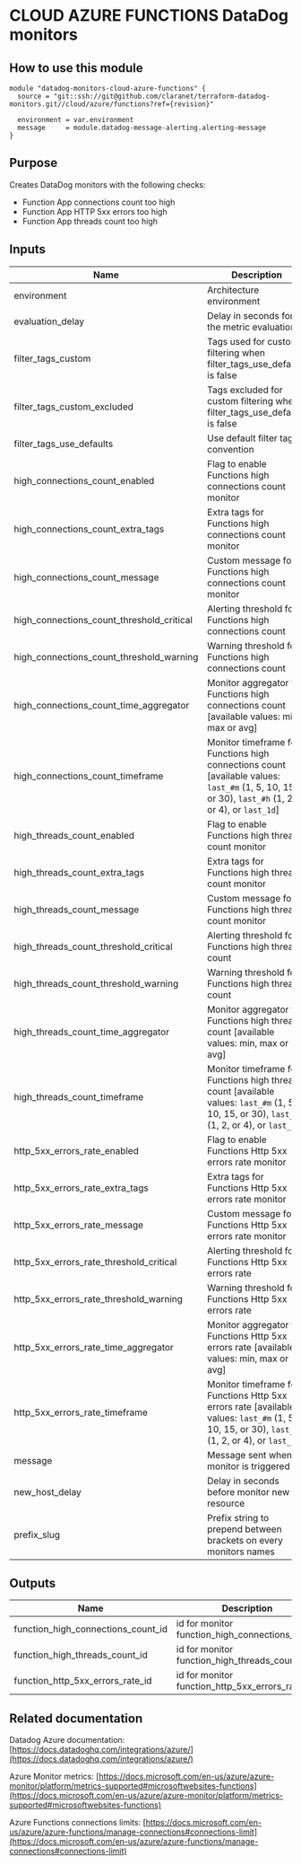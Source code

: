 # CLOUD AZURE FUNCTIONS DataDog monitors

## How to use this module

```
module "datadog-monitors-cloud-azure-functions" {
  source = "git::ssh://git@github.com/claranet/terraform-datadog-monitors.git//cloud/azure/functions?ref={revision}"

  environment = var.environment
  message     = module.datadog-message-alerting.alerting-message
}

```

## Purpose

Creates DataDog monitors with the following checks:

- Function App connections count too high
- Function App HTTP 5xx errors too high
- Function App threads count too high

## Inputs

| Name | Description | Type | Default | Required |
|------|-------------|:----:|:-----:|:-----:|
| environment | Architecture environment | string | n/a | yes |
| evaluation\_delay | Delay in seconds for the metric evaluation | string | `"900"` | no |
| filter\_tags\_custom | Tags used for custom filtering when filter_tags_use_defaults is false | string | `"*"` | no |
| filter\_tags\_custom\_excluded | Tags excluded for custom filtering when filter_tags_use_defaults is false | string | `""` | no |
| filter\_tags\_use\_defaults | Use default filter tags convention | string | `"true"` | no |
| high\_connections\_count\_enabled | Flag to enable Functions high connections count monitor | string | `"true"` | no |
| high\_connections\_count\_extra\_tags | Extra tags for Functions high connections count monitor | list(string) | `[]` | no |
| high\_connections\_count\_message | Custom message for Functions high connections count monitor | string | `""` | no |
| high\_connections\_count\_threshold\_critical | Alerting threshold for Functions high connections count | string | `"590"` | no |
| high\_connections\_count\_threshold\_warning | Warning threshold for Functions high connections count | string | `"550"` | no |
| high\_connections\_count\_time\_aggregator | Monitor aggregator for Functions high connections count [available values: min, max or avg] | string | `"min"` | no |
| high\_connections\_count\_timeframe | Monitor timeframe for Functions high connections count [available values: `last_#m` (1, 5, 10, 15, or 30), `last_#h` (1, 2, or 4), or `last_1d`] | string | `"last_5m"` | no |
| high\_threads\_count\_enabled | Flag to enable Functions high threads count monitor | string | `"true"` | no |
| high\_threads\_count\_extra\_tags | Extra tags for Functions high threads count monitor | list(string) | `[]` | no |
| high\_threads\_count\_message | Custom message for Functions high threads count monitor | string | `""` | no |
| high\_threads\_count\_threshold\_critical | Alerting threshold for Functions high threads count | string | `"510"` | no |
| high\_threads\_count\_threshold\_warning | Warning threshold for Functions high threads count | string | `"490"` | no |
| high\_threads\_count\_time\_aggregator | Monitor aggregator for Functions high threads count [available values: min, max or avg] | string | `"min"` | no |
| high\_threads\_count\_timeframe | Monitor timeframe for Functions high threads count [available values: `last_#m` (1, 5, 10, 15, or 30), `last_#h` (1, 2, or 4), or `last_1d`] | string | `"last_5m"` | no |
| http\_5xx\_errors\_rate\_enabled | Flag to enable Functions Http 5xx errors rate monitor | string | `"true"` | no |
| http\_5xx\_errors\_rate\_extra\_tags | Extra tags for Functions Http 5xx errors rate monitor | list(string) | `[]` | no |
| http\_5xx\_errors\_rate\_message | Custom message for Functions Http 5xx errors rate monitor | string | `""` | no |
| http\_5xx\_errors\_rate\_threshold\_critical | Alerting threshold for Functions Http 5xx errors rate | string | `"20"` | no |
| http\_5xx\_errors\_rate\_threshold\_warning | Warning threshold for Functions Http 5xx errors rate | string | `"10"` | no |
| http\_5xx\_errors\_rate\_time\_aggregator | Monitor aggregator for Functions Http 5xx errors rate [available values: min, max or avg] | string | `"min"` | no |
| http\_5xx\_errors\_rate\_timeframe | Monitor timeframe for Functions Http 5xx errors rate [available values: `last_#m` (1, 5, 10, 15, or 30), `last_#h` (1, 2, or 4), or `last_1d`] | string | `"last_5m"` | no |
| message | Message sent when a monitor is triggered | string | n/a | yes |
| new\_host\_delay | Delay in seconds before monitor new resource | string | `"300"` | no |
| prefix\_slug | Prefix string to prepend between brackets on every monitors names | string | `""` | no |

## Outputs

| Name | Description |
|------|-------------|
| function\_high\_connections\_count\_id | id for monitor function_high_connections_count |
| function\_high\_threads\_count\_id | id for monitor function_high_threads_count |
| function\_http\_5xx\_errors\_rate\_id | id for monitor function_http_5xx_errors_rate |

## Related documentation

Datadog Azure documentation: [https://docs.datadoghq.com/integrations/azure/](https://docs.datadoghq.com/integrations/azure/)

Azure Monitor metrics: [https://docs.microsoft.com/en-us/azure/azure-monitor/platform/metrics-supported#microsoftwebsites-functions](https://docs.microsoft.com/en-us/azure/azure-monitor/platform/metrics-supported#microsoftwebsites-functions)

Azure Functions connections limits: [https://docs.microsoft.com/en-us/azure/azure-functions/manage-connections#connections-limit](https://docs.microsoft.com/en-us/azure/azure-functions/manage-connections#connections-limit)
